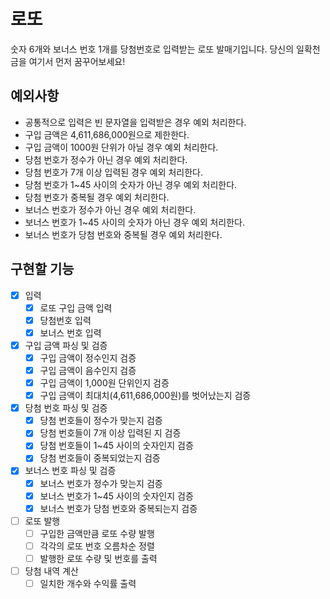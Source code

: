 # 로또

숫자 6개와 보너스 번호 1개를 당첨번호로 입력받는 로또 발매기입니다.
당신의 일확천금을 여기서 먼저 꿈꾸어보세요!

## 예외사항

* 공통적으로 입력은 빈 문자열을 입력받은 경우 예외 처리한다.
* 구입 금액은 4,611,686,000원으로 제한한다.
* 구입 금액이 1000원 단위가 아닐 경우 예외 처리한다.
* 당첨 번호가 정수가 아닌 경우 예외 처리한다.
* 당첨 번호가 7개 이상 입력된 경우 예외 처리한다.
* 당첨 번호가 1~45 사이의 숫자가 아닌 경우 예외 처리한다.
* 당첨 번호가 중복될 경우 예외 처리한다.
* 보너스 번호가 정수가 아닌 경우 예외 처리한다.
* 보너스 번호가 1~45 사이의 숫자가 아닌 경우 예외 처리한다.
* 보너스 번호가 당첨 번호와 중복될 경우 예외 처리한다.

## 구현할 기능

- [X] 입력
    - [X] 로또 구입 금액 입력
    - [X] 당첨번호 입력
    - [X] 보너스 번호 입력
- [X] 구입 금액 파싱 및 검증
    - [X] 구입 금액이 정수인지 검증
    - [X] 구입 금액이 음수인지 검증
    - [X] 구입 금액이 1,000원 단위인지 검증
    - [X] 구입 금액이 최대치(4,611,686,000원)를 벗어났는지 검증
- [X] 당첨 번호 파싱 및 검증
    - [X] 당첨 번호들이 정수가 맞는지 검증
    - [X] 당첨 번호들이 7개 이상 입력된 지 검증
    - [X] 당첨 번호들이 1~45 사이의 숫자인지 검증
    - [X] 당첨 번호들이 중복되었는지 검증
- [X] 보너스 번호 파싱 및 검증
    - [X] 보너스 번호가 정수가 맞는지 검증
    - [X] 보너스 번호가 1~45 사이의 숫자인지 검증
    - [X] 보너스 번호가 당첨 번호와 중복되는지 검증
- [ ] 로또 발행
    - [ ] 구입한 금액만큼 로또 수량 발행
    - [ ] 각각의 로또 번호 오름차순 정렬
    - [ ] 발행한 로또 수량 및 번호를 출력
- [ ] 당첨 내역 계산
    - [ ] 일치한 개수와 수익률 출력